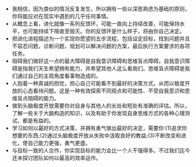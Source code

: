 - 我相信，因为类似的情况反复发生，所以拥有一些以深思熟虑为基础的原则，你将能应对在现实中遇到的几乎任何事情。
- 从概念上看，进化就像一系列反馈环，可能一直向上持续改善，可能保持水平，也可能持续下降直至毁灭。你的反馈环是什么样子，将由你自己决定。
- 把进化进程描述为一个实现你愿望的五步流程，包括设定目标，找到问题并且不容忍问题，诊断问题，规划可以解决问题的方案，最后执行方案要求的各项任务。
- 阻碍我们做好这一点的最大障碍是自我意识障碍和思维盲点障碍。自我意识障碍是指我们天生希望拥有能力，并希望其他人这么看我们。思维盲点障碍是我们通过自己的主观角度看事物造成的。
- 人抱着一种真诚的担忧，担心自己可能看不到最好的决策方式，从而以极度开放的心态看待问题。这是一种有效探索不同观点和可能性、不受自我意识和思维盲点阻碍的能力。
- 做到头脑极度开放需要你对自身与其他人的长处和短处有准确的评估。所以，了解一些关于大脑构造的知识，以及有助于你发现自身思维方式的各种心理测试，都是有益的。
- 学习如何以最好的方式决策，并拥有勇气做出最好的决定，需要你:(1)追求你想要的东西;(2)通过头脑极度开放从失败中汲取良好的教益;(3)不断改变和进化，使自己能力更强，勇气更盛。
- 与目标一致的人合作，你实现目标的能力会比一个人干强得多。不过我们迄今还未探讨团队如何以最高的效率运作。
